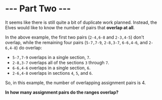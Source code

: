 # --- Part Two ---

It seems like there is still quite a bit of duplicate work planned. Instead, the Elves would like to know the number of pairs that **overlap at all**.

In the above example, the first two pairs (`2-4,6-8` and `2-3,4-5`) don't overlap, while the remaining four pairs (`5-7,7-9`, `2-8,3-7`, `6-6,4-6`, and `2-6,4-8`) do overlap:

* `5-7,7-9` overlaps in a single section, `7`.
* `2-8,3-7` overlaps all of the sections `3` through `7`.
* `6-6,4-6` overlaps in a single section, `6`.
* `2-6,4-8` overlaps in sections `4`, `5`, and `6`.

So, in this example, the number of overlapping assignment pairs is 4.

**In how many assignment pairs do the ranges overlap?**
